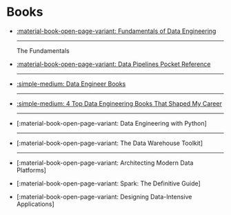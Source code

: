 # Books

<div class="grid cards" markdown>

-   [:material-book-open-page-variant: Fundamentals of Data Engineering](book-fundamentals-of-data-engineering.md)

    ---
    The Fundamentals

-   [:material-book-open-page-variant: Data Pipelines Pocket Reference](book-data-pipelines-pocket-reference.md)

    ---


-   [:simple-medium: Data Engineer Books](https://towardsdatascience.com/data-engineering-books-f373005d53fc)

    ---

-   [:simple-medium: 4 Top Data Engineering Books That Shaped My Career](https://medium.com/towards-data-engineering/4-top-data-engineering-books-that-shaped-my-career-472a519dc34f)

    ---

-   [:material-book-open-page-variant: Data Engineering with Python]

    ---

-   [:material-book-open-page-variant: The Data Warehouse Toolkit]

    ---

-   [:material-book-open-page-variant: Architecting Modern Data Platforms]
-   [:material-book-open-page-variant: Spark: The Definitive Guide]
-   [:material-book-open-page-variant: Designing Data-Intensive Applications]

</div>
